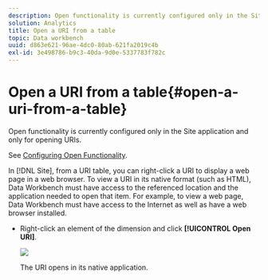 ```yaml
---
description: Open functionality is currently configured only in the Site application and only for opening URIs.
solution: Analytics
title: Open a URI from a table
topic: Data workbench
uuid: d863e621-96ae-4dc0-80ab-621fa2019c4b
exl-id: 3e498786-b9c3-40da-9d0e-5337783f782c
---
```

# Open a URI from a table{#open-a-uri-from-a-table}

Open functionality is currently configured only in the Site application and only for opening URIs.

See [Configuring Open Functionality](../../../../home/c-get-started/c-intf-anlys-ftrs/c-config-open-funct.md#concept-854e6dc8bef34e6aa4ccfb7a8929af4d).

In [!DNL Site], from a URI table, you can right-click a URI to display a web page in a web browser. To view a URI in its native format (such as HTML), Data Workbench must have access to the referenced location and the application needed to open that item. For example, to view a web page, Data Workbench must have access to the Internet as well as have a web browser installed.

* Right-click an element of the dimension and click **[!UICONTROL Open URI]**.

  ![](assets/mnu_Table_OpenURI.png)

  The URI opens in its native application.
